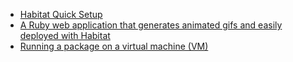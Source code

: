 - [Habitat Quick Setup](https://github.com/habitat-sh/core-plans/blob/master/scaffolding-ruby/doc/quickstart.md)
- [A Ruby web application that generates animated gifs and easily deployed with Habitat](https://github.com/burtlo/habitatize)
- [Running a package on a virtual machine (VM)](https://www.habitat.sh/docs/using-habitat/)
